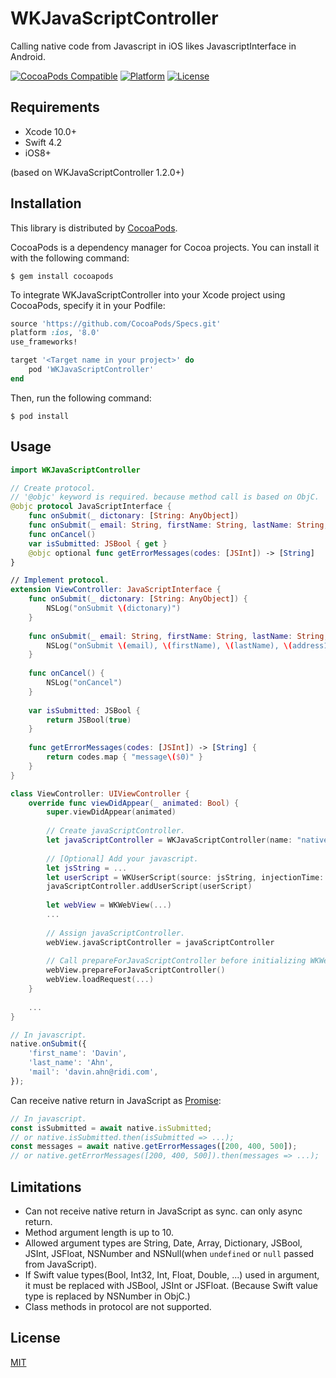 # WKJavaScriptController

Calling native code from Javascript in iOS likes JavascriptInterface in Android.

[![CocoaPods Compatible](https://img.shields.io/cocoapods/v/WKJavaScriptController.svg?style=flat)](https://cocoadocs.org/docsets/WKJavaScriptController)
[![Platform](https://img.shields.io/cocoapods/p/WKJavaScriptController.svg?style=flat)](https://cocoadocs.org/docsets/WKJavaScriptController)
[![License](https://img.shields.io/cocoapods/l/WKJavaScriptController.svg?style=flat)](https://cocoadocs.org/docsets/WKJavaScriptController)

## Requirements

- Xcode 10.0+
- Swift 4.2
- iOS8+

(based on WKJavaScriptController 1.2.0+)

## Installation

This library is distributed by [CocoaPods](https://cocoapods.org).

 CocoaPods is a dependency manager for Cocoa projects. You can install it with the following command:

```
$ gem install cocoapods
```

To integrate WKJavaScriptController into your Xcode project using CocoaPods, specify it in your Podfile:

```ruby
source 'https://github.com/CocoaPods/Specs.git'
platform :ios, '8.0'
use_frameworks!

target '<Target name in your project>' do
    pod 'WKJavaScriptController'
end
```

Then, run the following command:

```
$ pod install
```

## Usage

```swift
import WKJavaScriptController

// Create protocol.
// '@objc' keyword is required. because method call is based on ObjC.
@objc protocol JavaScriptInterface {
    func onSubmit(_ dictonary: [String: AnyObject])
    func onSubmit(_ email: String, firstName: String, lastName: String, address1: String, address2: String, zipCode: JSInt, phoneNumber: String)
    func onCancel()
    var isSubmitted: JSBool { get }
    @objc optional func getErrorMessages(codes: [JSInt]) -> [String]
}

// Implement protocol. 
extension ViewController: JavaScriptInterface {
    func onSubmit(_ dictonary: [String: AnyObject]) {
        NSLog("onSubmit \(dictonary)")
    }
    
    func onSubmit(_ email: String, firstName: String, lastName: String, address1: String, address2: String, zipCode: JSInt, phoneNumber: String) {
        NSLog("onSubmit \(email), \(firstName), \(lastName), \(address1), \(address2), \(zipCode.value), \(phoneNumber)")
    }
    
    func onCancel() {
        NSLog("onCancel")
    }
    
    var isSubmitted: JSBool {
        return JSBool(true)
    }
    
    func getErrorMessages(codes: [JSInt]) -> [String] {
        return codes.map { "message\($0)" }
    }
}

class ViewController: UIViewController {
    override func viewDidAppear(_ animated: Bool) {
        super.viewDidAppear(animated)
        
        // Create javaScriptController.
        let javaScriptController = WKJavaScriptController(name: "native", target: self, bridgeProtocol: JavaScriptInterface.self)
        
        // [Optional] Add your javascript.
        let jsString = ...
        let userScript = WKUserScript(source: jsString, injectionTime: .AtDocumentEnd, forMainFrameOnly: true)
        javaScriptController.addUserScript(userScript)
        
        let webView = WKWebView(...)
        ...
        
        // Assign javaScriptController.
        webView.javaScriptController = javaScriptController
        
        // Call prepareForJavaScriptController before initializing WKWebView or loading page.
        webView.prepareForJavaScriptController()
        webView.loadRequest(...)
    }
    
    ...
}
```
```js
// In javascript.
native.onSubmit({
    'first_name': 'Davin',
    'last_name': 'Ahn',
    'mail': 'davin.ahn@ridi.com',
});
```

Can receive native return in JavaScript as [Promise](https://developer.mozilla.org/ko/docs/Web/JavaScript/Reference/Global_Objects/Promise):

```js
// In javascript.
const isSubmitted = await native.isSubmitted;
// or native.isSubmitted.then(isSubmitted => ...);
const messages = await native.getErrorMessages([200, 400, 500]);
// or native.getErrorMessages([200, 400, 500]).then(messages => ...);
```

## Limitations

- Can not receive native return in JavaScript as sync. can only async return.
- Method argument length is up to 10.
- Allowed argument types are String, Date, Array, Dictionary, JSBool, JSInt, JSFloat, NSNumber and NSNull(when `undefined` or `null` passed from JavaScript).
- If Swift value types(Bool, Int32, Int, Float, Double, ...) used in argument, it must be replaced with JSBool, JSInt or JSFloat. (Because Swift value type is replaced by NSNumber in ObjC.)
- Class methods in protocol are not supported.

## License

[MIT](https://github.com/ridi/WKJavaScriptController/blob/master/LICENSE)
